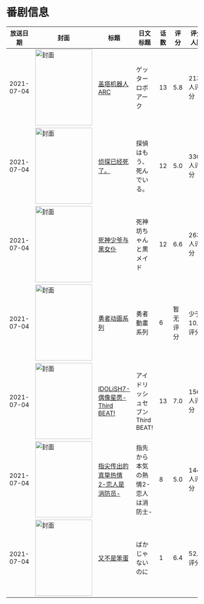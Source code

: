 # 番剧信息

|放送日期|封面|标题|日文标题|话数|评分|评分人数|
|---|---|---|---|---|---|---|
|2021-07-04|<img src="https://lain.bgm.tv/pic/cover/c/3b/c1/318261_1Vhkx.jpg" alt="封面" style="width:150px;height:200px;object-fit:cover;">|[盖塔机器人ARC](https://bangumi.tv/subject/318261)|ゲッターロボ アーク|13|5.8|213人评分|
|2021-07-04|<img src="https://lain.bgm.tv/pic/cover/c/e0/8e/325727_vvez2.jpg" alt="封面" style="width:150px;height:200px;object-fit:cover;">|[侦探已经死了。](https://bangumi.tv/subject/325727)|探偵はもう、死んでいる。|12|5.0|3305人评分|
|2021-07-04|<img src="https://lain.bgm.tv/pic/cover/c/21/99/327055_s19V6.jpg" alt="封面" style="width:150px;height:200px;object-fit:cover;">|[死神少爷与黑女仆](https://bangumi.tv/subject/327055)|死神坊ちゃんと黒メイド|12|6.6|2630人评分|
|2021-07-04|<img src="https://lain.bgm.tv/pic/cover/c/7a/83/340998_hS45c.jpg" alt="封面" style="width:150px;height:200px;object-fit:cover;">|[勇者动画系列](https://bangumi.tv/subject/340998)|勇者動畫系列|6|暂无评分|少于10人评分|
|2021-07-04|<img src="https://lain.bgm.tv/pic/cover/c/64/62/323960_EemE9.jpg" alt="封面" style="width:150px;height:200px;object-fit:cover;">|[IDOLiSH7-偶像星愿- Third BEAT!](https://bangumi.tv/subject/323960)|アイドリッシュセブン Third BEAT!|13|7.0|156人评分|
|2021-07-04|<img src="https://bangumi.tv/img/no_icon_subject.png" alt="封面" style="width:150px;height:200px;object-fit:cover;">|[指尖传出的真挚热情2-恋人是消防员-](https://bangumi.tv/subject/332655)|指先から本気の熱情2-恋人は消防士-|8|5.0|144人评分|
|2021-07-04|<img src="https://lain.bgm.tv/pic/cover/c/ba/0d/340924_bUNqT.jpg" alt="封面" style="width:150px;height:200px;object-fit:cover;">|[又不是笨蛋](https://bangumi.tv/subject/340924)|ばかじゃないのに|1|6.4|52人评分|

